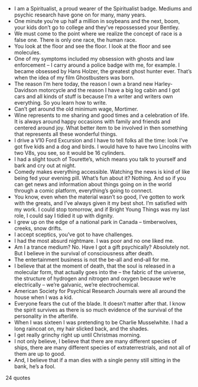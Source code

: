  - I am a Spiritualist, a proud wearer of the Spiritualist badge. Mediums and psychic research have gone on for many, many years.
 - One minute you’re up half a million in soybeans and the next, boom, your kids don’t go to college and they’ve repossessed your Bentley.
 - We must come to the point where we realize the concept of race is a false one. There is only one race, the human race.
 - You look at the floor and see the floor. I look at the floor and see molecules.
 - One of my symptoms included my obsession with ghosts and law enforcement – I carry around a police badge with me, for example. I became obsessed by Hans Holzer, the greatest ghost hunter ever. That’s when the idea of my film Ghostbusters was born.
 - The reason I’m here today, the reason I own a brand new Harley-Davidson motorcycle and the reason I have a big log cabin and I got cars and all kinds of stuff is because I’m a writer and writers own everything. So you learn how to write.
 - Can’t get around the old minimum wage, Mortimer.
 - Wine represents to me sharing and good times and a celebration of life. It is always around happy occasions with family and friends and centered around joy. What better item to be involved in then something that represents all these wonderful things.
 - I drive a V10 Ford Excursion and I have to tell folks all the time: look I’ve got five kids and a dog and birds. I would have to have two Lincolns with two V8s, you see, so it would be 16 cylinders.
 - I had a slight touch of Tourette’s, which means you talk to yourself and bark and cry out at night.
 - Comedy makes everything accessible. Watching the news is kind of like being fed your evening pill. What’s fun about it? Nothing. And so if you can get news and information about things going on in the world through a comic platform, everything’s going to connect.
 - You know, even when the material wasn’t so good, I’ve gotten to work with the greats, and I’ve always given it my best shot. I’m satisfied with my work. I could stop tomorrow, and if Bright Young Things was my last role, I could say I tidied it up with dignity.
 - I grew up on the edge of a national park in Canada – timberwolves, creeks, snow drifts.
 - I accept sceptics, you’ve got to have challenges.
 - I had the most absurd nightmare. I was poor and no one liked me.
 - Am I a trance medium? No. Have I got a gift psychically? Absolutely not. But I believe in the survival of consciousness after death.
 - The entertainment business is not the be-all and end-all for me.
 - I believe that at the moment of death, that the soul is released in a molecular form, that actually goes into the – the fabric of the universe, the structure of hydrogen and nitrogen and oxygen because we’re electrically – we’re galvanic, we’re electrochemical.
 - American Society for Psychical Research Journals were all around the house when I was a kid.
 - Everyone fears the cut of the blade. It doesn’t matter after that. I know the spirit survives as there is so much evidence of the survival of the personality in the afterlife.
 - When I was sixteen I was pretending to be Charlie Musselwhite. I had a long raincoat on, my hair slicked back, and the shades.
 - I get really grinchy right up until Christmas morning.
 - I not only believe, I believe that there are many different species of ships, there are many different species of extraterrestrials, and not all of them are up to good.
 - And, I believe that if a man dies with a single penny still sitting in the bank, he’s a fool.

24 quotes